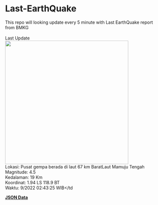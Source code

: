 # Last-EarthQuake
This repo will looking update every 5 minute with Last EarthQuake report from BMKG
<br>
<br>
Last Update
<br>
<img src="https://ews.bmkg.go.id/TEWS/data/20220926024325.mmi.jpg" width="400"/>
<br>
Lokasi: Pusat gempa berada di laut 67 km BaratLaut Mamuju Tengah <br>
Magnitude: 4.5 <br>
Kedalaman: 19 Km <br>
Koordinat: 1.94 LS 118.9 BT <br>
Waktu: 9/2022 02:43:25 WIB</td <br>

<a href="./data/data.json">**JSON Data**</a>
